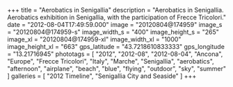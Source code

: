 +++
title = "Aerobatics in Senigallia"
description = "Aerobatics in Senigallia. Aerobatics exhibition in Senigallia, with the participation of Frecce Tricolori."
date = "2012-08-04T17:49:59.000"
image = "20120804@174959"
image_s = "20120804@174959-s"
image_width_s = "400"
image_height_s = "265"
image_xl = "20120804@174959-xl"
image_width_xl = "1000"
image_height_xl = "663"
gps_latitude = "43.7218610833333"
gps_longitude = "13.21716945"
phototags = [ "2012", "2012-08", "2012-08-04", "Ancona", "Europe", "Frecce Tricolori", "Italy", "Marche", "Senigallia", "aerobatics", "afternoon", "airplane", "beach", "blue", "flying", "outdoor", "sky", "summer" ]
galleries = [ "2012 Timeline", "Senigallia City and Seaside" ]
+++

